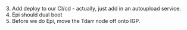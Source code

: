 3. Add deploy to our CI/cd - actually, just add in an autoupload service.
4. Epi should dual boot
5. Before we do Epi, move the Tdarr node off onto IGP. 
